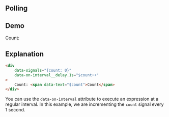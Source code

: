 ## Polling

## Demo

<div
    data-signals="{count: 0}"
    data-on-interval__delay.1s="$count++" 
    class="text-primary"
>
    Count: <span data-text="$count"></span>
</div>

## Explanation

```html
<div
    data-signals="{count: 0}"
    data-on-interval__delay.1s="$count++"
>
    Count: <span data-text="$count">Count</span>
</div>
```

You can use the `data-on-interval` attribute to execute an expression at a regular interval. In this example, we are incrementing the `count` signal every 1 second.